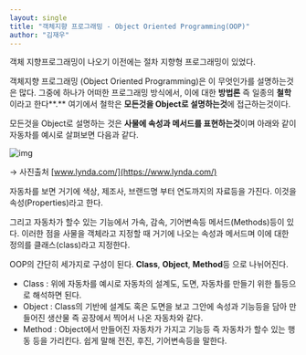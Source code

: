 ```yaml
---
layout: single
title: "객체지향 프로그래밍 - Object Oriented Programming(OOP)"
author: "김재우"
---
```


객체 지향프로그래밍이 나오기 이전에는 절차 지향형 프로그래밍이 있었다.

 

 

객체지향 프로그래밍 (Object Oriented Programming)은 이 무엇인가를 설명하는것은 많다. 그중에 하나가 어떠한 프로그래밍 방식에서, 이에 대한 **방법론** 즉 일종의 **철학**이라고 한다**.** 여기에서 철학은 **모든것을 Object로 설명하는것**에 접근하는것이다. 

 

모든것을 Object로 설명하는 것은 **사물에 속성과 메서드를 표현하는것**이며 아래와 같이 자동차를 예시로 살펴보면 다음과 같다.

 



![img](https://blog.kakaocdn.net/dn/KGybR/btqPJLyW0o5/cKqN0XPKbFmRbJHtDekmL0/img.png)



→ 사진출처 [www.lynda.com/](https://www.lynda.com/)

 

자동차를 보면 거기에 색상, 제조사, 브랜드명 부터 연도까지의 자료등을 가진다. 이것을 속성(Properties)라고 한다.

그리고 자동차가 할수 있는 기능에서 가속, 감속, 기어변속등 메서드(Methods)등이 있다. 이러한 점을 사물을 객체라고 지정할 때 거기에 나오는 속성과 메서드며 이에 대한 정의를 클래스(class)라고 지정한다.

 

OOP의 간단히 세가지로 구성이 된다. **Class**, **Object**, **Method**등 으로 나뉘어진다.

-  Class : 위에 자동차를 예시로 자동차의 설계도, 도면, 자동차를 만들기 위한 틀등으로 해석하면 된다.
-  Object : Class의 기반에 설계도 혹은 도면을 보고 그안에 속성과 기능등을 담아 만들어진 생산물 즉 공장에서 찍어서 나온 자동차와 같다.
-  Method : Object에서 만들어진 자동차가 가지고 기능등 즉 자동차가 할수 있는 행동 등을 가리킨다. 쉽게 말해 전진, 후진, 기어변속등을 말한다.
